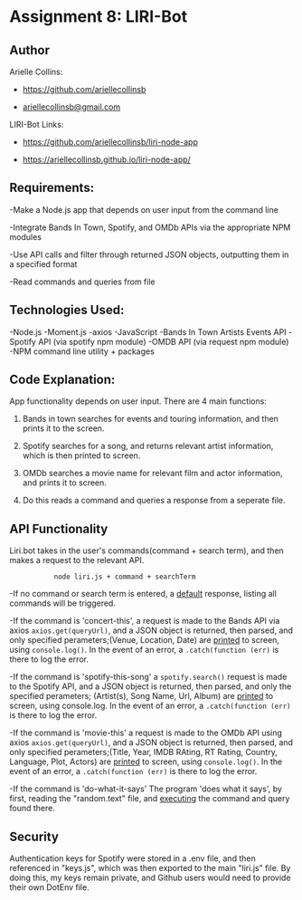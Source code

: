 # Assignment 8: LIRI-Bot 

## Author

Arielle Collins: 

- https://github.com/ariellecollinsb

- ariellecollinsb@gmail.com



LIRI-Bot Links: 

- https://github.com/ariellecollinsb/liri-node-app 
                
                
- https://ariellecollinsb.github.io/liri-node-app/


## Requirements:

-Make a Node.js app that depends on user input from the command line

-Integrate Bands In Town, Spotify, and OMDb APIs via the appropriate NPM modules

-Use API calls and filter through returned JSON objects, outputting them in a specified format

-Read commands and queries from file


## Technologies Used:

-Node.js
-Moment.js
-axios
-JavaScript
-Bands In Town Artists Events API
-Spotify API (via spotify npm module)
-OMDB API (via request npm module)
-NPM command line utility + packages

## Code Explanation:


App functionality depends on user input.
There are 4 main functions: 

1) Bands in town searches for events and touring information, and then prints it to the screen. 

2) Spotify searches for a song, and returns relevant artist information, which is then printed to screen.

3) OMDb searches a movie name for relevant film and actor information, and prints it to screen.

4) Do this reads a command and queries a response from a seperate file.



## API Functionality

Liri.bot takes in the user's commands(command + search term), and then makes a request to the relevant API. 

               node liri.js + command + searchTerm    


-If no command or search term is entered, a [default](https://i.imgur.com/Q7bqxBA.png) response, listing all commands will be triggered.

-If the command is 'concert-this', a request is made to the Bands API via axios ```axios.get(queryUrl)```, and a JSON object is returned, then parsed, and only specified perameters;(Venue, Location, Date) 
are [printed](https://i.imgur.com/8QJ4Ubv.png) to screen, using ```console.log()```.
In the event of an error, a ```.catch(function (err)``` is there to log the error.

-If the command is 'spotify-this-song' a ```spotify.search()``` request is made to the Spotify API, and a JSON object is returned, then parsed, and only the specified perameters; (Artist(s), Song Name, Url, Album)
are [printed](https://i.imgur.com/cehSOOL.png) to screen, using console.log.
In the event of an error, a ```.catch(function (err)``` is there to log the error.

-If the command is 'movie-this' a request is made to the OMDb API using axios ```axios.get(queryUrl)```, and a JSON object is returned, then parsed, and only specified perameters;(Title, Year, IMDB RAting, RT Rating, Country, Language, Plot, Actors) 
are [printed](https://i.imgur.com/SZ3pKED.png) to screen, using ```console.log()```.
In the event of an error, a ```.catch(function (err)``` is there to log the error.

-If the command is 'do-what-it-says' The program 'does what it says', by first, reading the "random.text" file, and [executing](https://i.imgur.com/gCASzBO.png) the command and query found there. 



## Security

Authentication keys for Spotify were stored in a .env file, and then referenced in "keys.js", which was then exported to the main "liri.js" file. By doing this, my keys remain private, and Github users would need to provide their own DotEnv file.
